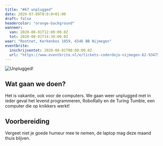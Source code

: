 ```yaml
---
title: "#67 unplugged"
date: 2020-07-09T0:0:0+01:00
draft: false
headercolor: "orange-background"
wanneer: 
  van: 2020-08-01T12:00:00.0Z
  tot: 2020-08-01T14:30:00.0Z
waar: "Rootnet, Kerkenbos 1059, 6546 BB Nijmegen"
eventbrite:
  inschrijventot: 2020-08-01T00:00:00.0Z
  url: "https://www.eventbrite.nl/e/tickets-coderdojo-nijmegen-62-93475366337"
---
```

![Unplugged!](https://cdn.evbuc.com/images/65758637/187233351803/1/original.20190715-200448?timestamp=1594306515673)
## Wat gaan we doen?
Het is vakantie, ook voor de computers. We gaan weer unplugged met in ieder geval het levend programmeren, RoboRally en de Turing Tumble, een computer die op knikkers werkt! 

 <!--more-->

## Voorbereiding
Vergeet niet je goede humeur mee te nemen, de laptop mag deze maand thuis blijven.